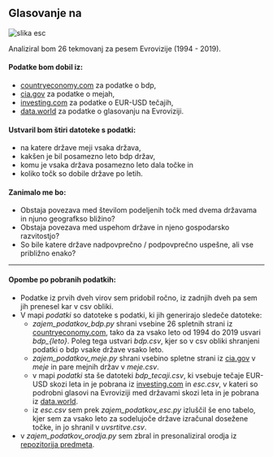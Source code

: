 ## Glasovanje na 

![slika esc](https://upload.wikimedia.org/wikipedia/en/thumb/e/e1/Eurovision_Song_Contest.svg/1331px-Eurovision_Song_Contest.svg.png)

Analiziral bom 26 tekmovanj za pesem Evrovizije (1994 - 2019).

#### Podatke bom dobil iz:
- [countryeconomy.com](https://countryeconomy.com/gdp?year=2014) za podatke o bdp,
- [cia.gov](https://www.cia.gov/library/publications/the-world-factbook/fields/281.html) za podatke o mejah,
- [investing.com](https://www.investing.com/currencies/usd-eur-historical-data) za podatke o EUR-USD tečajih,
- [data.world](https://data.world/datagraver/eurovision-song-contest-scores-1975-2019) za podatke o glasovanju na Evroviziji.

#### Ustvaril bom štiri datoteke s podatki:
- na katere države meji vsaka država,
- kakšen je bil posamezno leto bdp držav,
- komu je vsaka država posamezno leto dala točke in
- koliko točk so dobile države po letih.

#### Zanimalo me bo:
- Obstaja povezava med številom podeljenih točk med dvema državama in njuno geografkso bližino?
- Obstaja povezava med uspehom države in njeno gospodarsko razvitostjo?
- So bile katere države nadpovprečno / podpovprečno uspešne, ali vse približno enako?

------------------

#### Opombe po pobranih podatkih:
- Podatke iz prvih dveh virov sem pridobil ročno, iz zadnjih dveh pa sem jih prenesel kar v csv obliki.
- V mapi *podatki* so datoteke s podatki, ki jih generirajo sledeče datoteke:
  - *zajem_podatkov_bdp.py* shrani vsebine 26 spletnih strani iz [countryeconomy.com](https://countryeconomy.com/gdp?year=2014), tako da za vsako leto od 1994 do 2019 usvari *bdp_{leto}*. Poleg tega ustvari *bdp.csv*, kjer so v csv obliki shranjeni podatki o bdp vsake države vsako leto.
  - *zajem_podatkov_meje.py* shrani vsebino spletne strani iz [cia.gov](https://www.cia.gov/library/publications/the-world-factbook/fields/281.html) v *meje* in pare mejnih držav v *meje.csv*.
  - v mapi *podatki* sta še datoteki *bdp_tecaji.csv*, ki vsebuje tečaje EUR-USD skozi leta in je pobrana iz [investing.com](https://www.investing.com/currencies/usd-eur-historical-data) in *esc.csv*, v kateri so podrobni glasovi na Evroviziji med državami skozi leta in je pobrana iz [data.world](https://data.world/datagraver/eurovision-song-contest-scores-1975-2019).
  - iz *esc.csv* sem prek *zajem_podatkov_esc.py* izluščil še eno tabelo, kjer sem za vsako leto za sodelujoče države izračunal dosežene točke, in jo shranil v *uvsrtitve.csv*.
- v *zajem_podatkov_orodja.py* sem zbral in presonaliziral orodja iz [repozitorija predmeta](https://github.com/matijapretnar/programiranje-1).
